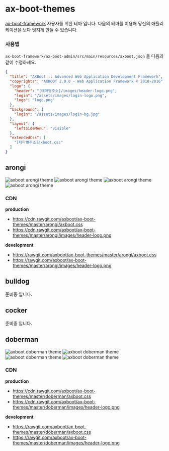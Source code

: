 # ax-boot-themes

[ax-boot-framework](https://github.com/axboot/ax-boot-framework) 사용자를 위한 테마 입니다.
다음의 테마를 이용해 당신의 애플리케이션을 보다 멋지게 만들 수 있습니다.

### 사용법

`ax-boot-framework/ax-boot-admin/src/main/resources/axboot.json` 을 다음과 같이 수정하세요.
```json
{
  "title": "AXBoot :: Advanced Web Application Development Framework",
  "copyrights": "AXBOOT 2.0.0 - Web Application Framework © 2010-2016",
  "logo": {
    "header": "[테마별주소]/images/header-logo.png",
    "login": "/assets/images/login-logo.png",
    "logo": "logo.png"
  },
  "background": {
    "login": "/assets/images/login-bg.jpg"
  },
  "layout": {
    "leftSideMenu": "visible"
  },
  "extendedCss": [
    "[테마별주소]axboot.css"
  ]
}
```

## arongi

![axboot arongi theme](assets/arongi-1.png)
![axboot arongi theme](assets/arongi-2.png)
![axboot arongi theme](assets/arongi-3.png)
![axboot arongi theme](assets/arongi-4.png)

### CDN

**production**  
 - https://cdn.rawgit.com/axboot/ax-boot-themes/master/arongi/axboot.css
 - https://cdn.rawgit.com/axboot/ax-boot-themes/master/arongi/images/header-logo.png

**development**  
 - https://rawgit.com/axboot/ax-boot-themes/master/arongi/axboot.css
 - https://rawgit.com/axboot/ax-boot-themes/master/arongi/images/header-logo.png
 
## bulldog
준비중 입니다.

## cocker
준비중 입니다.

## doberman

![axboot doberman theme](assets/doberman-1.png)
![axboot doberman theme](assets/doberman-2.png)
![axboot doberman theme](assets/doberman-3.png)
![axboot doberman theme](assets/doberman-4.png)

### CDN

**production**  
 - https://cdn.rawgit.com/axboot/ax-boot-themes/master/doberman/axboot.css
 - https://cdn.rawgit.com/axboot/ax-boot-themes/master/doberman/images/header-logo.png

**development**  
 - https://rawgit.com/axboot/ax-boot-themes/master/doberman/axboot.css
 - https://rawgit.com/axboot/ax-boot-themes/master/doberman/images/header-logo.png
